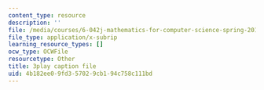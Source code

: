 ```yaml
---
content_type: resource
description: ''
file: /media/courses/6-042j-mathematics-for-computer-science-spring-2015/4b182ee09fd357029cb194c758c111bd_6vgHIImFwHo.vtt
file_type: application/x-subrip
learning_resource_types: []
ocw_type: OCWFile
resourcetype: Other
title: 3play caption file
uid: 4b182ee0-9fd3-5702-9cb1-94c758c111bd
---
```

